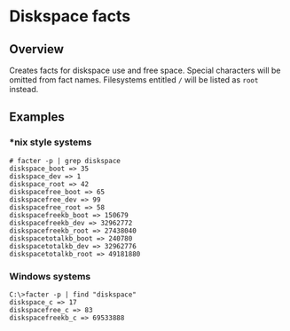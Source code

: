 # Diskspace facts

## Overview

Creates facts for diskspace use and free space.  Special characters will be omitted from fact names.
Filesystems entitled ```/``` will be listed as ```root``` instead.

## Examples

### *nix style systems
```
# facter -p | grep diskspace
diskspace_boot => 35
diskspace_dev => 1
diskspace_root => 42
diskspacefree_boot => 65
diskspacefree_dev => 99
diskspacefree_root => 58
diskspacefreekb_boot => 150679
diskspacefreekb_dev => 32962772
diskspacefreekb_root => 27438040
diskspacetotalkb_boot => 240780
diskspacetotalkb_dev => 32962776
diskspacetotalkb_root => 49181880
```

### Windows systems
```
C:\>facter -p | find "diskspace"
diskspace_c => 17
diskspacefree_c => 83
diskspacefreekb_c => 69533888
```
